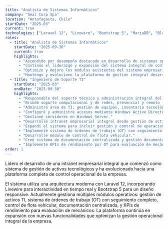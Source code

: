 ```yaml
---
title: "Analista de Sistemas Informáticos"
company: "Seal Corp Spa"
location: "Antofagasta, Chile"
startDate: "2025-03"
current: true
technologies: ["Laravel 12", "Livewire", "Bootstrap 5", "MariaDB", "Blade"]
roles:
  - title: "Analista de Sistemas Informáticos"
    startDate: "2025-09-30"
    current: true
    highlights:
      - "Ascendido por desempeño destacado en desarrollo de sistemas operacionales."
      - "Continúo el liderazgo y expansión del sistema integral de control operacional."
      - "Optimizo y mejoro los módulos existentes del sistema empresarial."
      - "Mantengo y evoluciono la plataforma de gestión integral desarrollada."
  - title: "Ingeniero de Soporte TI"
    startDate: "2025-03"
    endDate: "2025-09-30"
    highlights:
      - "Responsable del soporte técnico y administración integral del área de TI."
      - "Brindé soporte computacional y de redes, presencial y remoto (TeamViewer, AnyDesk)."
      - "Administré área de TI: gestión de equipos, inventario tecnológico y soporte a usuarios."
      - "Configuré y administré accesos mediante Windows Active Directory y VPN."
      - "Gestioné servidores en Windows Server."
      - "Desarrollé intranet empresarial integral desde gestión de activos tecnológicos."
      - "Expandí el sistema para incluir gestión y control de operaciones completas."
      - "Implementé sistema de órdenes de trabajo (OT) con seguimiento integral."
      - "Desarrollé módulo de control de flota vehicular."
      - "Creé sistema de documentación centralizada y gestión documental."
      - "Implementé KPIs de rendimiento por OT para evaluación de mecánicos."
order: 1
---
```


Lidero el desarrollo de una intranet empresarial integral que comenzó como sistema de gestión de activos tecnológicos y ha evolucionado hacia una plataforma completa de control operacional de la empresa.

El sistema utiliza una arquitectura moderna con Laravel 12, incorporando Livewire para interactividad en tiempo real y Bootstrap 5 para un diseño responsive. Actualmente gestiona múltiples módulos operativos: gestión de activos TI, sistema de órdenes de trabajo (OT) con seguimiento completo, control de flota vehicular, documentación centralizada, y KPIs de rendimiento para evaluación de mecánicos. La plataforma continúa en expansión con nuevas funcionalidades que optimizan la gestión operacional integral de la empresa.